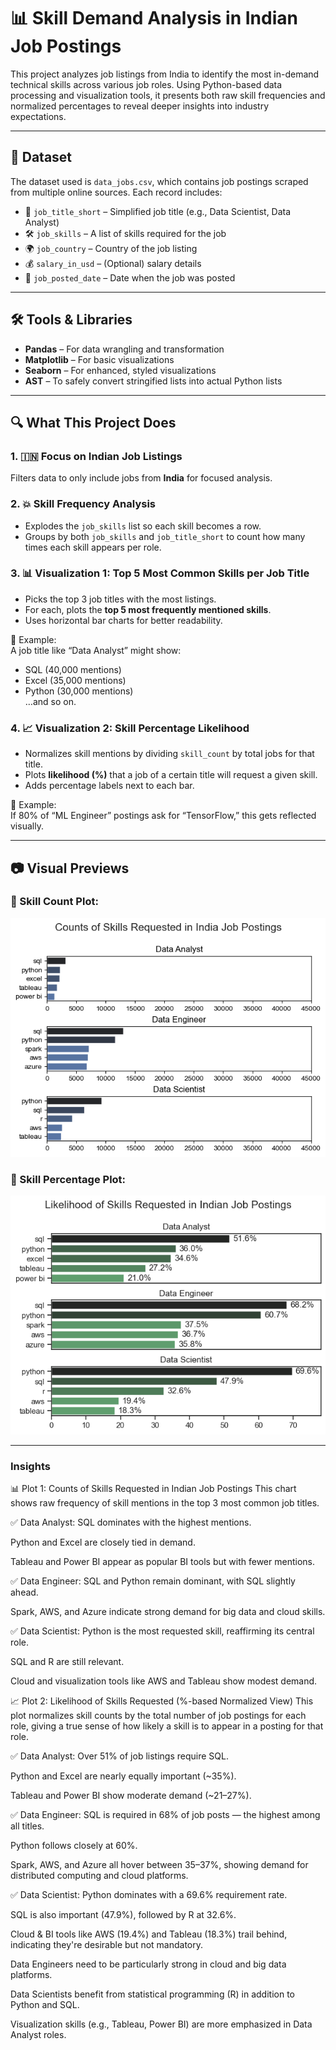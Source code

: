 # 📊 Skill Demand Analysis in Indian Job Postings

This project analyzes job listings from India to identify the most in-demand technical skills across various job roles. Using Python-based data processing and visualization tools, it presents both raw skill frequencies and normalized percentages to reveal deeper insights into industry expectations.

---

## 📁 Dataset

The dataset used is `data_jobs.csv`, which contains job postings scraped from multiple online sources. Each record includes:

- 🧠 `job_title_short` – Simplified job title (e.g., Data Scientist, Data Analyst)
- 🛠 `job_skills` – A list of skills required for the job
- 🌍 `job_country` – Country of the job listing
- 💰 `salary_in_usd` – (Optional) salary details
- 📅 `job_posted_date` – Date when the job was posted

---

## 🛠️ Tools & Libraries

- **Pandas** – For data wrangling and transformation
- **Matplotlib** – For basic visualizations
- **Seaborn** – For enhanced, styled visualizations
- **AST** – To safely convert stringified lists into actual Python lists

---

## 🔍 What This Project Does

### 1. 🇮🇳 Focus on Indian Job Listings
Filters data to only include jobs from **India** for focused analysis.

### 2. 💥 Skill Frequency Analysis
- Explodes the `job_skills` list so each skill becomes a row.
- Groups by both `job_skills` and `job_title_short` to count how many times each skill appears per role.

### 3. 📊 Visualization 1: **Top 5 Most Common Skills per Job Title**
- Picks the top 3 job titles with the most listings.
- For each, plots the **top 5 most frequently mentioned skills**.
- Uses horizontal bar charts for better readability.

📌 Example:  
A job title like “Data Analyst” might show:
- SQL (40,000 mentions)
- Excel (35,000 mentions)
- Python (30,000 mentions)  
…and so on.

### 4. 📈 Visualization 2: **Skill Percentage Likelihood**
- Normalizes skill mentions by dividing `skill_count` by total jobs for that title.
- Plots **likelihood (%)** that a job of a certain title will request a given skill.
- Adds percentage labels next to each bar.

📌 Example:  
If 80% of “ML Engineer” postings ask for “TensorFlow,” this gets reflected visually.

---

## 📷 Visual Previews

### 🔹 Skill Count Plot:
![Skill Count](3.project/images/top_3_jobs_skills.png)

### 🔸 Skill Percentage Plot:
![Skill Percent](3.project/images/skill_demand.png)

---

### Insights

📊 Plot 1: Counts of Skills Requested in Indian Job Postings
This chart shows raw frequency of skill mentions in the top 3 most common job titles.

✅ Data Analyst:
SQL dominates with the highest mentions.

Python and Excel are closely tied in demand.

Tableau and Power BI appear as popular BI tools but with fewer mentions.

✅ Data Engineer:
SQL and Python remain dominant, with SQL slightly ahead.

Spark, AWS, and Azure indicate strong demand for big data and cloud skills.

✅ Data Scientist:
Python is the most requested skill, reaffirming its central role.

SQL and R are still relevant.

Cloud and visualization tools like AWS and Tableau show modest demand.

📈 Plot 2: Likelihood of Skills Requested (%-based Normalized View)
This plot normalizes skill counts by the total number of job postings for each role, giving a true sense of how likely a skill is to appear in a posting for that role.

✅ Data Analyst:
Over 51% of job listings require SQL.

Python and Excel are nearly equally important (~35%).

Tableau and Power BI show moderate demand (~21–27%).

✅ Data Engineer:
SQL is required in 68% of job posts — the highest among all titles.

Python follows closely at 60%.

Spark, AWS, and Azure all hover between 35–37%, showing demand for distributed computing and cloud platforms.

✅ Data Scientist:
Python dominates with a 69.6% requirement rate.

SQL is also important (47.9%), followed by R at 32.6%.

Cloud & BI tools like AWS (19.4%) and Tableau (18.3%) trail behind, indicating they're desirable but not mandatory.


Data Engineers need to be particularly strong in cloud and big data platforms.

Data Scientists benefit from statistical programming (R) in addition to Python and SQL.

Visualization skills (e.g., Tableau, Power BI) are more emphasized in Data Analyst roles.
